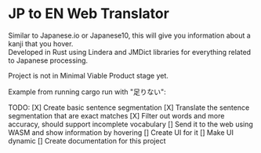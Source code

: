 # JP to EN Web Translator

Similar to Japanese.io or Japanese10, this will give you information about a kanji that you hover. 
</br>
Developed in Rust using Lindera and JMDict libraries for everything related to Japanese processing.

Project is not in Minimal Viable Product stage yet. 

Example from running cargo run with "足りない":



TODO:
[X] Create basic sentence segmentation
[X] Translate the sentence segmentation that are exact matches
[X] Filter out words and more accuracy, should support incomplete vocabulary
[] Send it to the web using WASM and show information by hovering
[] Create UI for it
[] Make UI dynamic
[] Create documentation for this project